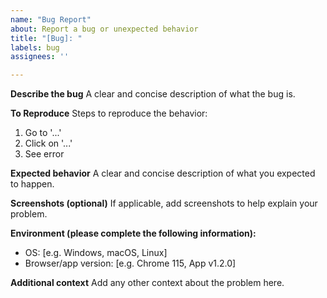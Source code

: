```yaml
---
name: "Bug Report"
about: Report a bug or unexpected behavior
title: "[Bug]: "
labels: bug
assignees: ''

---
```


**Describe the bug**
A clear and concise description of what the bug is.

**To Reproduce**
Steps to reproduce the behavior:
1. Go to '...'
2. Click on '...'
3. See error

**Expected behavior**
A clear and concise description of what you expected to happen.

**Screenshots (optional)**
If applicable, add screenshots to help explain your problem.

**Environment (please complete the following information):**
- OS: [e.g. Windows, macOS, Linux]
- Browser/app version: [e.g. Chrome 115, App v1.2.0]

**Additional context**
Add any other context about the problem here.